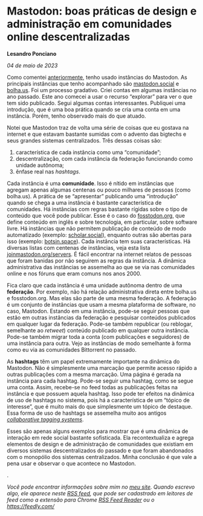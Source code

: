 # Mastodon: boas práticas de design e administração em comunidades online descentralizadas

**Lesandro Ponciano**

_04 de maio de 2023_

Como comentei [anteriormente](https://lesandrop.github.io/site/opinion/twittereacontradicao.html), tenho usado instâncias do Mastodon. As principais instâncias que tenho acompanhado são [mastodon.social](https://mastodon.social) e [bolha.us](https://bolha.us). Foi um processo gradativo. Criei contas em algumas instâncias no ano passado. Este ano comecei a usar o recurso “explorar” para ver o que tem sido publicado. Segui algumas contas interessantes. Publiquei uma introdução, que é uma boa prática quando se cria uma conta em uma instância. Porém, tenho observado mais do que atuado.

Notei que Mastodon traz de volta uma série de coisas que eu gostava na internet e que estavam bastante sumidas com o advento das bigtechs e seus grandes sistemas centralizados. Três dessas coisas são:
1. característica de cada instância como uma “comunidade”;
2. descentralização, com cada instância da federação funcionando como unidade autônoma;
3. ênfase real nas _hashtags_.

Cada instância é uma **comunidade**. Isso é nítido em instâncias que agregam apenas algumas centenas ou pouco milhares de pessoas (como bolha.us). A prática de se “apresentar” publicando uma “introdução” quando se chega a uma instância é bastante característica de comunidades. Há instâncias com regras bastante rígidas sobre o tipo de conteúdo que você pode publicar. Esse é o caso do [fosstodon.org](https://fosstodon.org), que define conteúdo em inglês e sobre tecnologia, em particular, sobre software livre. Há instâncias que não permitem publicação de conteúdo de modo automatizado (exemplo: [scholar.social](https://scholar.social/)), enquanto outras são abertas para isso (exemplo: [botsin.space](https://botsin.space/)). Cada instância tem suas características. Há diversas listas com centenas de instâncias, veja esta lista [joinmastodon.org/servers](https://joinmastodon.org/servers). É fácil encontrar na internet relatos de pessoas que foram banidas por não seguirem as regras da instância. A dinâmica administrativa das instâncias se assemelha ao que se via nas comunidades online e nos fóruns que eram comuns nos anos 2000.

Fica claro que cada instância é uma unidade autônoma dentro de uma **federação**. Por exemplo, não há relação administrativa direta entre bolha.us e fosstodon.org. Mas elas são parte de uma mesma federação. A federação é um conjunto de instâncias que usam a mesma plataforma de software, no caso, Mastodon. Estando em uma instância, pode-se seguir pessoas que estão em outras instâncias da federação e pesquisar conteúdos publicados em qualquer lugar da federação. Pode-se também republicar (ou reblogar, semelhante ao _retweet_) conteúdo publicado em qualquer outra instância. Pode-se também migrar toda a conta (com publicações e seguidores) de uma instância para outra. Vejo as instâncias de modo semelhante à forma como eu via as comunidades Bittorrent no passado.

As **hashtags** têm um papel extremamente importante na dinâmica do Mastodon. Não é simplesmente uma marcação que permite acesso rápido a outras publicações com a mesma marcação. Uma página é gerada na instância para cada hashtag. Pode-se seguir uma hashtag, como se segue uma conta. Assim, recebe-se no feed todas as publicações feitas na instância e que possuem aquela hashtag. Isso pode ter efeitos na dinâmica de uso de hashtags no sistema, pois há a característica de um “tópico de interesse”, que é muito mais do que simplesmente um tópico de destaque. Essa forma de uso de hashtags se assemelha muito aos antigos [_collaborative tagging systems_](https://arxiv.org/abs/cs/0508082).

Esses são apenas alguns exemplos para mostrar que é uma dinâmica de interação em rede social bastante sofisticada. Ela recontextualiza e agrega elementos de design e de administração de comunidades que existiam em diversos sistemas descentralizados do passado e que foram abandonados com o monopólio dos sistemas centralizados. Minha conclusão é que vale a pena usar e observar o que acontece no Mastodon.

.

_Você pode encontrar informações sobre mim no [meu site](https://lesandrop.github.io/). Quando escrevo algo, ele aparece neste [RSS feed](https://lesandrop.github.io/site/feed.xml), que pode ser cadastrado em leitores de feed como a extensão para Chrome [RSS Feed Reader](https://chrome.google.com/webstore/detail/rss-feed-reader/pnjaodmkngahhkoihejjehlcdlnohgmp) ou o https://feedly.com/_


